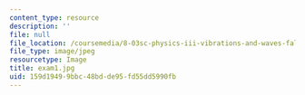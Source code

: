 ```yaml
---
content_type: resource
description: ''
file: null
file_location: /coursemedia/8-03sc-physics-iii-vibrations-and-waves-fall-2016/159d19499bbc48bdde95fd55dd5990fb_exam1.jpg
file_type: image/jpeg
resourcetype: Image
title: exam1.jpg
uid: 159d1949-9bbc-48bd-de95-fd55dd5990fb
---
```

